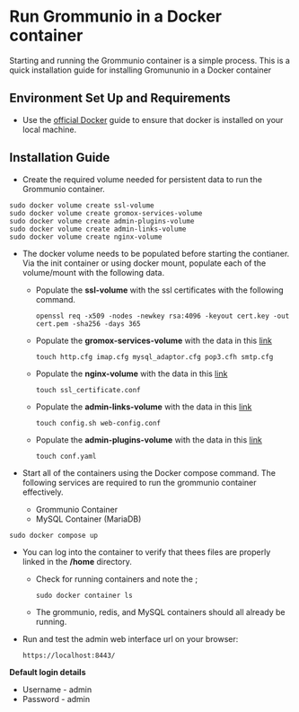 # Run Grommunio in a Docker container

Starting and running the Grommunio container is a simple process. This is a quick installation guide for installing Gromununio in a Docker container


## Environment Set Up and Requirements

* Use the [official Docker](https://docs.docker.com/get-docker/) guide to ensure that docker is installed on your local machine.

## Installation Guide
  * Create the required volume needed for persistent data to run the Grommunio container.
```
sudo docker volume create ssl-volume
sudo docker volume create gromox-services-volume
sudo docker volume create admin-plugins-volume
sudo docker volume create admin-links-volume
sudo docker volume create nginx-volume
```

* The docker volume needs to be populated before starting the contianer. Via the init container or using docker mount, populate each of the volume/mount with the following data.

  * Populate the **ssl-volume** with the ssl certificates with the following command.
    ```
    openssl req -x509 -nodes -newkey rsa:4096 -keyout cert.key -out cert.pem -sha256 -days 365
    ```
  * Populate the **gromox-services-volume** with the data in this [link](gromox-services)
    ```
    touch http.cfg imap.cfg mysql_adaptor.cfg pop3.cfh smtp.cfg
    ```
  * Populate the **nginx-volume** with the data in this [link](nginx)
    ```
    touch ssl_certificate.conf
    ```
  * Populate the **admin-links-volume** with the data in this [link](links)
    ```
    touch config.sh web-config.conf
    ```
  * Populate the **admin-plugins-volume** with the data in this [link](plugins)

    ```
    touch conf.yaml
    ```


* Start all of the containers using the Docker compose command. The following services are required to run the grommunio container effectively.
  * Grommunio Container
  * MySQL Container (MariaDB)
```
sudo docker compose up
```


* You can log into the container to verify that thees files are properly linked in the **/home** directory.
  * Check for running containers and note the <container ID>;
    ```
    sudo docker container ls
    ```

  * The grommunio, redis, and MySQL containers should all already be running.


* Run and test the admin web interface url on your browser:

    ```
    https://localhost:8443/
    ```

**Default login details**

- Username - admin
- Password - admin
